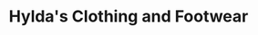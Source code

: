 ---
title: "Hylda's Clothing and Footwear"
url: /derby/hyldas-clothing-and-footwear/
shop: clothes
---
